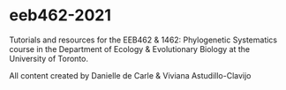 # eeb462-2021

Tutorials and resources for the EEB462 & 1462: Phylogenetic Systematics course in the Department of Ecology & Evolutionary Biology at the University of Toronto.

All content created by Danielle de Carle & Viviana Astudillo-Clavijo


